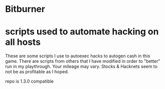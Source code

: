 # Bitburner
# scripts used to automate hacking on all hosts

These are some scripts I use to autoexec hacks to autogen cash in this game.
There are scripts from others that I have modified in order to "better" run in my playthrough.
Your mileage may vary. Stocks & Hacknets seem to not be as profitable as I hoped.

repo is 1.3.0 compatible
